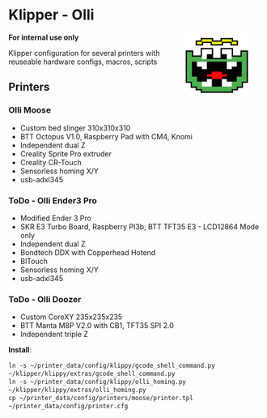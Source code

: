 # Klipper - Olli

__For internal use only<img align="right" style="padding: 0 2em 2em 2em" width=128 src=".theme/sidebar-logo.svg" />__

Klipper configuration for several printers with reuseable hardware configs, macros, scripts

## Printers

### Olli Moose
- Custom bed slinger 310x310x310
- BTT Octopus V1.0, Raspberry Pad with CM4, Knomi
- Independent dual Z
- Creality Sprite Pro extruder
- Creality CR-Touch
- Sensorless homing X/Y
- usb-adxl345

### ToDo - Olli Ender3 Pro
- Modified Ender 3 Pro
- SKR E3 Turbo Board, Raspberry PI3b, BTT TFT35 E3 - LCD12864 Mode only
- Independent dual Z
- Bondtech DDX with Copperhead Hotend
- BlTouch
- Sensorless homing X/Y
- usb-adxl345

### ToDo - Olli Doozer 
- Custom CoreXY 235x235x235
- BTT Manta M8P V2.0 with CB1, TFT35 SPI 2.0
- Independent triple Z

__Install__: 
```
ln -s ~/printer_data/config/klippy/gcode_shell_command.py ~/klipper/klippy/extras/gcode_shell_command.py
ln -s ~/printer_data/config/klippy/olli_homing.py ~/klipper/klippy/extras/olli_homing.py
cp ~/printer_data/config/printers/moose/printer.tpl ~/printer_data/config/printer.cfg
```
